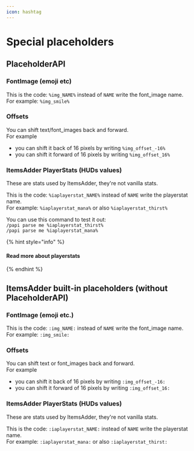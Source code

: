 ```yaml
---
icon: hashtag
---
```


# Special placeholders

## PlaceholderAPI

### FontImage (emoji etc)

This is the code: `%img_NAME%` instead of `NAME` write the font\_image name.\
For example: `%img_smile%`

### Offsets

You can shift text/font\_images back and forward.\
For example&#x20;

* you can shift it back of 16 pixels by writing `%img_offset_-16%`
* you can shift it forward of 16 pixels by writing `%img_offset_16%`

### ItemsAdder PlayerStats (HUDs values)

These are stats used by ItemsAdder, they're not vanilla stats.

This is the code: `%iaplayerstat_NAME%` instead of `NAME` write the playerstat name.\
For example: `%iaplayerstat_mana%` or also `%iaplayerstat_thirst%`

You can use this command to test it out:\
`/papi parse me %iaplayerstat_thirst%`\
`/papi parse me %iaplayerstat_mana%`

{% hint style="info" %}
#### Read more about playerstats
{% endhint %}

## ItemsAdder built-in placeholders (without PlaceholderAPI)

### FontImage (emoji etc.)

This is the code: `:img_NAME:` instead of `NAME` write the font\_image name.\
For example: `:img_smile:`

### Offsets

You can shift text or font\_images back and forward.\
For example&#x20;

* you can shift it back of 16 pixels by writing `:img_offset_-16:`
* you can shift it forward of 16 pixels by writing `:img_offset_16:`

### ItemsAdder PlayerStats (HUDs values)

These are stats used by ItemsAdder, they're not vanilla stats.

This is the code: `:iaplayerstat_NAME:` instead of `NAME` write the playerstat name.\
For example: `:iaplayerstat_mana:` or also `:iaplayerstat_thirst:`
